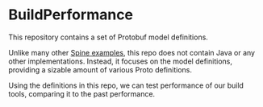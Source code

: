 # BuildPerformance

This repository contains a set of Protobuf model definitions.

Unlike many other [Spine examples](https://github.com/spine-examples), this repo does not contain
Java or any other implementations. Instead, it focuses on the model definitions, providing
a sizable amount of various Proto definitions.

Using the definitions in this repo, we can test performance of our build tools, comparing it to
the past performance.
